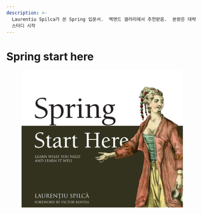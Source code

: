 ```yaml
---
description: >-
  Laurentiu Spilca가 쓴 Spring 입문서.  백엔드 갤러리에서 추천받음.  분량은 대략 400여쪽.  25.1.4부터 1인
  스터디 시작
---
```


# Spring start here

<figure><img src="../../.gitbook/assets/image (2) (1).png" alt=""><figcaption></figcaption></figure>
